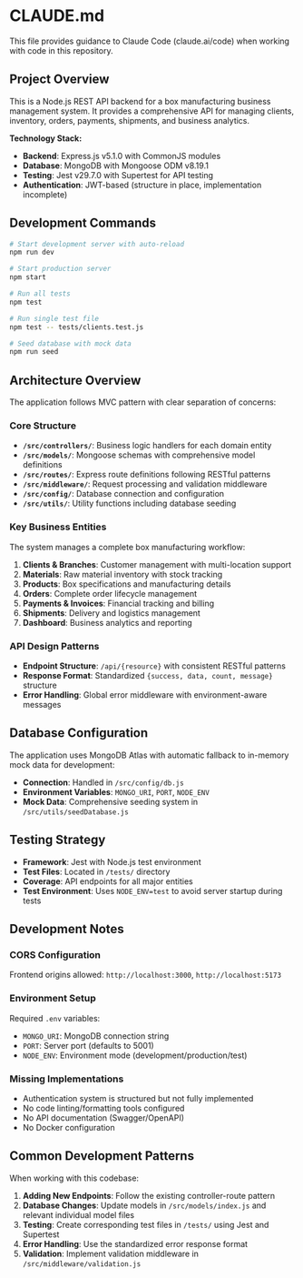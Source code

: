 # CLAUDE.md

This file provides guidance to Claude Code (claude.ai/code) when working with code in this repository.

## Project Overview

This is a Node.js REST API backend for a box manufacturing business management system. It provides a comprehensive API for managing clients, inventory, orders, payments, shipments, and business analytics.

**Technology Stack:**
- **Backend**: Express.js v5.1.0 with CommonJS modules
- **Database**: MongoDB with Mongoose ODM v8.19.1
- **Testing**: Jest v29.7.0 with Supertest for API testing
- **Authentication**: JWT-based (structure in place, implementation incomplete)

## Development Commands

```bash
# Start development server with auto-reload
npm run dev

# Start production server
npm start

# Run all tests
npm test

# Run single test file
npm test -- tests/clients.test.js

# Seed database with mock data
npm run seed
```

## Architecture Overview

The application follows MVC pattern with clear separation of concerns:

### Core Structure
- **`/src/controllers/`**: Business logic handlers for each domain entity
- **`/src/models/`**: Mongoose schemas with comprehensive model definitions
- **`/src/routes/`**: Express route definitions following RESTful patterns
- **`/src/middleware/`**: Request processing and validation middleware
- **`/src/config/`**: Database connection and configuration
- **`/src/utils/`**: Utility functions including database seeding

### Key Business Entities
The system manages a complete box manufacturing workflow:
1. **Clients & Branches**: Customer management with multi-location support
2. **Materials**: Raw material inventory with stock tracking
3. **Products**: Box specifications and manufacturing details
4. **Orders**: Complete order lifecycle management
5. **Payments & Invoices**: Financial tracking and billing
6. **Shipments**: Delivery and logistics management
7. **Dashboard**: Business analytics and reporting

### API Design Patterns
- **Endpoint Structure**: `/api/{resource}` with consistent RESTful patterns
- **Response Format**: Standardized `{success, data, count, message}` structure
- **Error Handling**: Global error middleware with environment-aware messages

## Database Configuration

The application uses MongoDB Atlas with automatic fallback to in-memory mock data for development:

- **Connection**: Handled in `/src/config/db.js`
- **Environment Variables**: `MONGO_URI`, `PORT`, `NODE_ENV`
- **Mock Data**: Comprehensive seeding system in `/src/utils/seedDatabase.js`

## Testing Strategy

- **Framework**: Jest with Node.js test environment
- **Test Files**: Located in `/tests/` directory
- **Coverage**: API endpoints for all major entities
- **Test Environment**: Uses `NODE_ENV=test` to avoid server startup during tests

## Development Notes

### CORS Configuration
Frontend origins allowed: `http://localhost:3000`, `http://localhost:5173`

### Environment Setup
Required `.env` variables:
- `MONGO_URI`: MongoDB connection string
- `PORT`: Server port (defaults to 5001)
- `NODE_ENV`: Environment mode (development/production/test)

### Missing Implementations
- Authentication system is structured but not fully implemented
- No code linting/formatting tools configured
- No API documentation (Swagger/OpenAPI)
- No Docker configuration

## Common Development Patterns

When working with this codebase:

1. **Adding New Endpoints**: Follow the existing controller-route pattern
2. **Database Changes**: Update models in `/src/models/index.js` and relevant individual model files
3. **Testing**: Create corresponding test files in `/tests/` using Jest and Supertest
4. **Error Handling**: Use the standardized error response format
5. **Validation**: Implement validation middleware in `/src/middleware/validation.js`